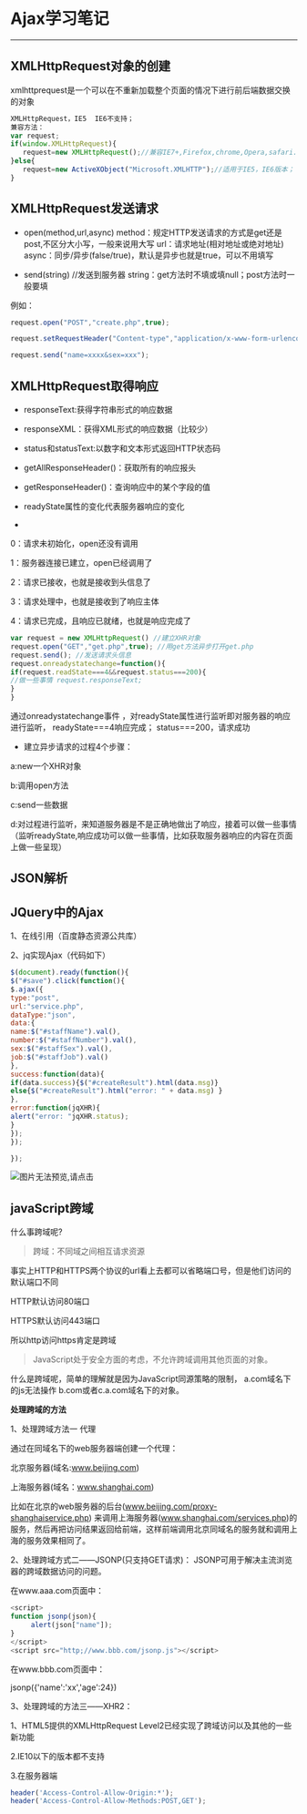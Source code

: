 # Ajax学习笔记
---
## XMLHttpRequest对象的创建

xmlhttprequest是一个可以在不重新加载整个页面的情况下进行前后端数据交换的对象

```js
XMLHttpRequest，IE5  IE6不支持；
兼容方法：
var request;
if(window.XMLHttpRequest){
   request=new XMLHttpRequest();//兼容IE7+,Firefox,chrome,Opera,safari...
}else{
   request=new ActiveXObject("Microsoft.XMLHTTP");//适用于IE5，IE6版本；
}
```

## XMLHttpRequest发送请求

* open(method,url,async)
method：规定HTTP发送请求的方式是get还是post,不区分大小写，一般来说用大写
url：请求地址(相对地址或绝对地址)
async：同步/异步(false/true)，默认是异步也就是true，可以不用填写

* send(string) //发送到服务器
string：get方法时不填或填null；post方法时一般要填

例如：
```js
request.open("POST","create.php",true);

request.setRequestHeader("Content-type","application/x-www-form-urlencoded ")//设置HTTP头信息，一定要写在open()和send()之间

request.send("name=xxxx&sex=xxx");
```

## XMLHttpRequest取得响应

* responseText:获得字符串形式的响应数据
* responseXML：获得XML形式的响应数据（比较少）
* status和statusText:以数字和文本形式返回HTTP状态码 
* getAllResponseHeader()：获取所有的响应报头
* getResponseHeader()：查询响应中的某个字段的值

* readyState属性的变化代表服务器响应的变化
* 
0：请求未初始化，open还没有调用

1：服务器连接已建立，open已经调用了

2：请求已接收，也就是接收到头信息了

3：请求处理中，也就是接收到了响应主体

4：请求已完成，且响应已就绪，也就是响应完成了

```js
var request = new XMLHttpRequest() //建立XHR对象
request.open("GET","get.php",true); //用get方法异步打开get.php
request.send(); //发送请求头信息
request.onreadystatechange=function(){
if(request.readState===4&&request.status===200){
//做一些事情 request.responseText;
}
}
```

通过onreadystatechange事件 ，对readyState属性进行监听即对服务器的响应进行监听，
readyState===4响应完成；
status===200，请求成功

* 建立异步请求的过程4个步骤：

a:new一个XHR对象

b:调用open方法

c:send一些数据

d:对过程进行监听，来知道服务器是不是正确地做出了响应，接着可以做一些事情
（监听readyState,响应成功可以做一些事情，比如获取服务器响应的内容在页面上做一些呈现）

## JSON解析

## JQuery中的Ajax

1、在线引用（百度静态资源公共库）

2、jq实现Ajax（代码如下）

<script src="http://apps.bdimg.com/libs/jquery/1.11.1/jquery.js"></script>
```js
$(document).ready(function(){
$("#save").click(function(){
$.ajax({
type:"post",
url:"service.php",
dataType:"json",
data:{ 
name:$("#staffName").val(),
number:$("#staffNumber").val(),
sex:$("#staffSex").val(),
job:$("#staffJob").val()
},
success:function(data){
if(data.success){$("#createResult").html(data.msg)}
else{$("#createResult").html("error: " + data.msg) }
},
error:function(jqXHR){
alert("error: "jqXHR.status);
}
});
});

});

```
![图片无法预览,请点击](http://img.mukewang.com/58b7bb7f0001726212800720.jpg)

## javaScript跨域
什么事跨域呢?
> 跨域：不同域之间相互请求资源
> 
事实上HTTP和HTTPS两个协议的url看上去都可以省略端口号，但是他们访问的默认端口不同

HTTP默认访问80端口

HTTPS默认访问443端口

所以http访问https肯定是跨域

> JavaScript处于安全方面的考虑，不允许跨域调用其他页面的对象。
> 
什么是跨域呢，简单的理解就是因为JavaScript同源策略的限制，
a.com域名下的js无法操作
b.com或者c.a.com域名下的对象。

**处理跨域的方法**

1、处理跨域方法一   代理

通过在同域名下的web服务器端创建一个代理：

北京服务器(域名:www.beijing.com)

上海服务器(域名：www.shanghai.com)

比如在北京的web服务器的后台(www.beijing.com/proxy-shanghaiservice.php)
来调用上海服务器(www.shanghai.com/services.php)的服务，然后再把访问结果返回给前端，这样前端调用北京同域名的服务就和调用上海的服务效果相同了。

2、处理跨域方式二——JSONP(只支持GET请求)：
JSONP可用于解决主流浏览器的跨域数据访问的问题。

在www.aaa.com页面中：
```js
<script>
function jsonp(json){
     alert(json["name"]);
}
</script>
<script src="http;//www.bbb.com/jsonp.js"></script>
```
在www.bbb.com页面中：

jsonp({'name':'xx','age':24})

3、处理跨域的方法三——XHR2：

1、HTML5提供的XMLHttpRequest Level2已经实现了跨域访问以及其他的一些新功能

2.IE10以下的版本都不支持

3.在服务器端
```js
header('Access-Control-Allow-Origin:*');
header('Access-Control-Allow-Methods:POST,GET');
```

